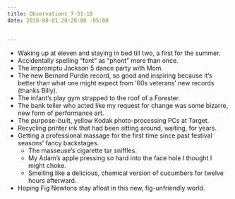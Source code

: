 ```yaml
---
title: Observations 7-31-18
date: 2018-08-01 20:20:00 -05:00


---
```


- Waking up at eleven and staying in bed till two, a first for the summer.
- Accidentally spelling “font” as “phont” more than once.
- The impromptu Jackson 5 dance party with Mom.
- The new Bernard Purdie record, so good and inspiring because it’s better than what one might expect from ‘60s veterans’ new records (thanks Billy).
- The infant’s play gym strapped to the roof of a Forester.
- The bank teller who acted like my request for change was some bizarre, new form of performance art.
- The purpose-built, yellow Kodak photo-processing PCs at Target.
- Recycling printer ink that had been sitting around, waiting, for years.
- Getting a professional massage for the first time since past festival seasons’ fancy backstages.
	- The masseuse’s cigarette tar sniffles.
	- My Adam’s apple pressing so hard into the face hole I thought I might choke.
	- Smelling like a delicious, chemical version of cucumbers for twelve hours afterward.
- Hoping Fig Newtons stay afloat in this new, fig-unfriendly world.
